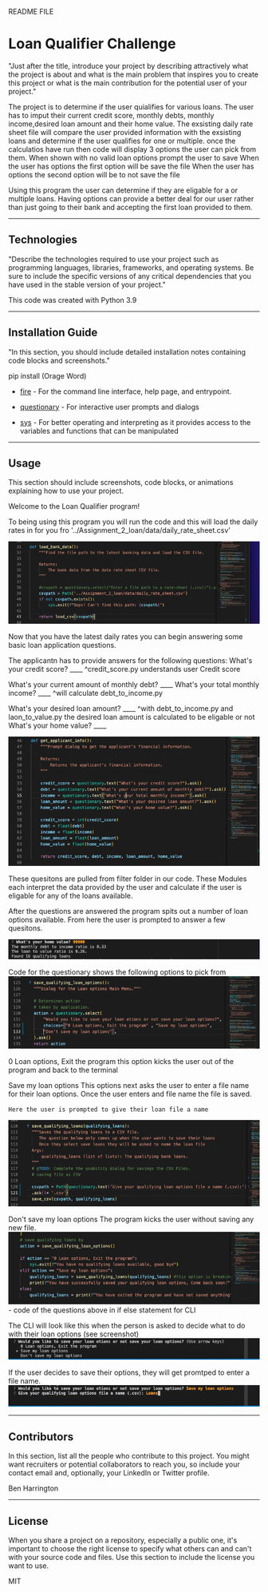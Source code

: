 README FILE
# Loan Qualifier Challenge

"Just after the title, introduce your project by describing attractively what the project is about and what is the main problem that inspires you to create this project or what is the main contribution for the potential user of your project."


The project is to determine if the user quialifies for various loans. The user has to imput their current credit score, monthly debts, monthly income,desired loan amount and their home value. The exsisting daily rate sheet file will compare the user provided information with the exsisting loans and determine if the user qualifies for one or multiple. once the calculatios have run then code will display 3 options the user can pick from them. 
When shown with no valid loan options prompt the user to save
When the user has options the first option will be save the file
When the user has options the second option will be to not save the file 

Using this program the user can determine if they are eligable for a or multiple loans. Having options can provide a better deal for our user rather than just going to their bank and accepting the first loan provided to them.

---

## Technologies

"Describe the technologies required to use your project such as programming languages, libraries, frameworks, and operating systems. Be sure to include the specific versions of any critical dependencies that you have used in the stable version of your project."

This code was created with Python 3.9


---

## Installation Guide

"In this section, you should include detailed installation notes containing code blocks and screenshots."

pip install (Orage Word)

* [fire](https://github.com/google/python-fire) - For the command line interface, help page, and entrypoint.

* [questionary](https://github.com/tmbo/questionary) - For interactive user prompts and dialogs
* [sys](https://pypi.org/project/os-sys/) - For better operating and interpreting as it provides access to the variables and functions that can be manipulated

---

## Usage

This section should include screenshots, code blocks, or animations explaining how to use your project.

Welcome to the Loan Qualifier program!

To being using this program you will run the code and this will load the daily rates in for you fro '../Assignment_2_loan/data/daily_rate_sheet.csv' 

![Loan Qualifier Prompts](screenshots_of_code/csvpath.png)

Now that you have the latest daily rates you can begin answering some basic loan application questions. 

The applicantn has to provide answers for the following questions:
What's your credit score? ____
^credit_score.py understands user Credit score

What's your current amount of monthly debt? ____
What's your total monthly income? ____
^will calculate debt_to_income.py

What's your desired loan amount? ____
^with debt_to_income.py and laon_to_value.py the desired loan amount is calculated to be eligable or not
What's your home value? ____

![Loan Qualifier Prompts](screenshots_of_code/applicant_info.png)

These quesitons are pulled from filter folder in our code. These Modules each interpret the data provided by the user and calculate if the user is eligable for any of the loans available. 

After the questions are answered the program spits out a number of loan options available. From here the user is prompted to answer a few quesitons.

![Loan Qualifier Prompts](screenshots_of_code/Loan_calc_options.png)

Code for the questionary shows the following options to pick from
![Loan Qualifier Prompts](screenshots_of_code/Question_loan.png)

0 Loan options, Exit the program
    this option kicks the user out of the program and back to the terminal

Save my loan options
    This options next asks the user to enter a file name for their loan options. Once the user enters and file name the file is saved. 

    Here the user is prompted to give their loan file a name
![Loan Qualifier Prompts](screenshots_of_code/Question_name_file.png)

Don't save my loan options
    The program kicks the user without saving any new file. 
![Loan Qualifier Prompts](screenshots_of_code/Question_loan_code.png) - code of the questions above in if else statement for CLI

The CLI will look like this when the person is asked to decide what to do with their loan options (see screenshot)
![Loan Qualifier Prompts](screenshots_of_code/Select_option.png)

If the user decides to save their options, they will get promtped to enter a file name.
![Loan Qualifier Prompts](screenshots_of_code/Namefile_Loan.png)



---

## Contributors

In this section, list all the people who contribute to this project. You might want recruiters or potential collaborators to reach you, so include your contact email and, optionally, your LinkedIn or Twitter profile.

Ben Harrington

---

## License

When you share a project on a repository, especially a public one, it's important to choose the right license to specify what others can and can't with your source code and files. Use this section to include the license you want to use.


MIT